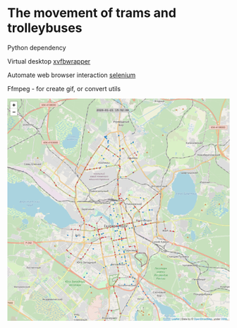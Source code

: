 # The movement of trams and trolleybuses

Python dependency

Virtual desktop
[xvfbwrapper](https://pypi.org/project/xvfbwrapper/)

Automate web browser interaction
[selenium](https://pypi.org/project/selenium/)

Ffmpeg - for create gif, or convert utils

![](https://github.com/mSok/tram_map/raw/master/sample.gif "")

